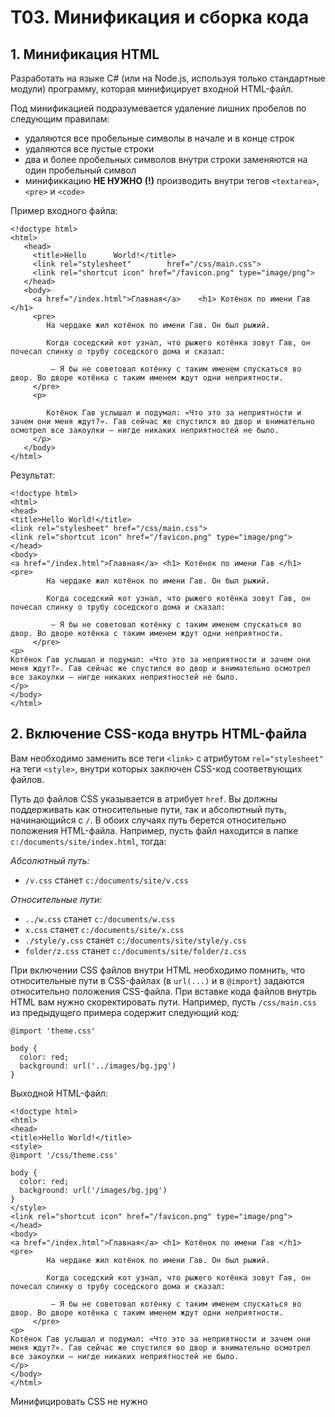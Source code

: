 # T03. Минификация и сборка кода
## 1.  Минификация HTML
Разработать на языке C# (или на Node.js, используя только стандартные модули) программу, которая минифицирует входной HTML-файл.

Под минификацией подразумевается удаление лишних пробелов по следующим правилам:
- удаляются все пробельные символы в начале и в конце строк
- удаляются все пустые строки
- два и более пробельных символов внутри строки заменяются на один пробельный символ
- минификкацию __НЕ НУЖНО (!)__ производить внутри тегов `<textarea>`, `<pre>` и `<code>`

Пример входного файла:

```
<!doctype html>
<html>
   <head>
     <title>Hello      World!</title>
     <link rel="stylesheet"        href="/css/main.css">
     <link rel="shortcut icon" href="/favicon.png" type="image/png">
   </head>
   <body>                
     <a href="/index.html">Главная</a>    <h1> Котёнок по имени Гав  </h1>
     <pre>
        На чердаке жил котёнок по имени Гав. Он был рыжий. 
        
        Когда соседский кот узнал, что рыжего котёнка зовут Гав, он почесал спинку о трубу соседского дома и сказал:
        
         — Я бы не советовал котёнку с таким именем спускаться во двор. Во дворе котёнка с таким именем ждут одни неприятности.   
     </pre>
     <p>
         
        Котёнок Гав услышал и подумал: «Что это за неприятности и зачем они меня ждут?». Гав сейчас же спустился во двор и внимательно осмотрел все закоулки — нигде никаких неприятностей не было.     
     </p>
   </body>
</html>
```

Результат:


```
<!doctype html>
<html>
<head>
<title>Hello World!</title>
<link rel="stylesheet" href="/css/main.css">
<link rel="shortcut icon" href="/favicon.png" type="image/png">
</head>
<body>
<a href="/index.html">Главная</a> <h1> Котёнок по имени Гав </h1>
<pre>
        На чердаке жил котёнок по имени Гав. Он был рыжий. 
        
        Когда соседский кот узнал, что рыжего котёнка зовут Гав, он почесал спинку о трубу соседского дома и сказал:
        
         — Я бы не советовал котёнку с таким именем спускаться во двор. Во дворе котёнка с таким именем ждут одни неприятности.   
     </pre>
<p>
Котёнок Гав услышал и подумал: «Что это за неприятности и зачем они меня ждут?». Гав сейчас же спустился во двор и внимательно осмотрел все закоулки — нигде никаких неприятностей не было.
</p>
</body>
</html>
```

## 2. Включение CSS-кода внутрь HTML-файла

Вам необходимо заменить все теги `<link>` с атрибутом `rel="stylesheet"` на теги `<style>`, внутри которых заключен CSS-код соответвующих файлов. 

Путь до файлов CSS указывается в атрибует `href`. Вы должны поддерживать как относительные пути, так и абсолютный путь, начинающийся с `/`. В обоих случаях путь берется относительно положения HTML-файла. Например, пусть файл находится в папке `c:/documents/site/index.html`, тогда:

_Абсолютный путь:_

- `/v.css` станет `c:/documents/site/v.css` 

_Относительные пути:_

- `../w.css` станет  `c:/documents/w.css`
- `x.css` станет `c:/documents/site/x.css`
- `./style/y.css` станет `c:/documents/site/style/y.css`
- `folder/z.css` станет `c:/documents/site/folder/z.css`

При включении CSS файлов внутри HTML необходимо помнить, что относительные пути в CSS-файлах (в `url(...)` и в `@import`) задаются относительно положения CSS-файла. При вставке кода файлов внутрь HTML вам нужно скоректировать пути. Например, пусть `/css/main.css` из предыдущего примера содержит следующий код:

```
@import 'theme.css'

body {
  color: red;
  background: url('../images/bg.jpg')
}

```

Выходной HTML-файл:

```
<!doctype html>
<html>
<head>
<title>Hello World!</title>
<style>
@import '/css/theme.css'

body {
  color: red;
  background: url('/images/bg.jpg')
}
</style>
<link rel="shortcut icon" href="/favicon.png" type="image/png">
</head>
<body>
<a href="/index.html">Главная</a> <h1> Котёнок по имени Гав </h1>
<pre>
        На чердаке жил котёнок по имени Гав. Он был рыжий. 
        
        Когда соседский кот узнал, что рыжего котёнка зовут Гав, он почесал спинку о трубу соседского дома и сказал:
        
         — Я бы не советовал котёнку с таким именем спускаться во двор. Во дворе котёнка с таким именем ждут одни неприятности.   
     </pre>
<p>
Котёнок Гав услышал и подумал: «Что это за неприятности и зачем они меня ждут?». Гав сейчас же спустился во двор и внимательно осмотрел все закоулки — нигде никаких неприятностей не было.
</p>
</body>
</html>
```


Минифицировать CSS не нужно
